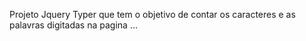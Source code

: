 Projeto Jquery Typer que tem o objetivo de contar os caracteres e as palavras digitadas na pagina ...